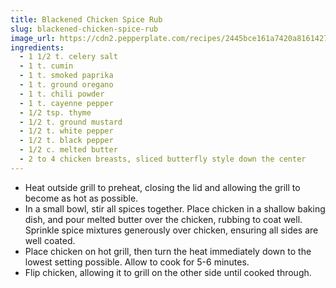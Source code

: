 ```yaml
---
title: Blackened Chicken Spice Rub
slug: blackened-chicken-spice-rub
image_url: https://cdn2.pepperplate.com/recipes/2445bce161a7420a8161427e34938e4f.jpg
ingredients:
  - 1 1/2 t. celery salt
  - 1 t. cumin
  - 1 t. smoked paprika
  - 1 t. ground oregano
  - 1 t. chili powder
  - 1 t. cayenne pepper
  - 1/2 tsp. thyme
  - 1/2 t. ground mustard
  - 1/2 t. white pepper
  - 1/2 t. black pepper
  - 1/2 c. melted butter
  - 2 to 4 chicken breasts, sliced butterfly style down the center
---
```


* Heat outside grill to preheat, closing the lid and allowing the grill to become as hot as possible.
* In a small bowl, stir all spices together. Place chicken in a shallow baking dish, and pour melted butter over the chicken, rubbing to coat well. Sprinkle spice mixtures generously over chicken, ensuring all sides are well coated.
* Place chicken on hot grill, then turn the heat immediately down to the lowest setting possible. Allow to cook for 5-6 minutes.
* Flip chicken, allowing it to grill on the other side until cooked through.
